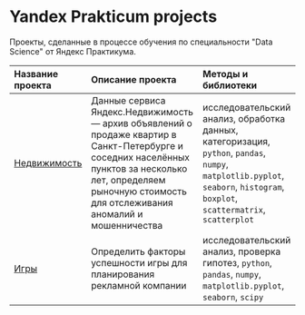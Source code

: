 # Yandex Prakticum projects

Проекты, сделанные в процессе обучения по специальности "Data Science" от Яндекс Практикума.
 
| Название проекта | Описание проекта | Методы и библиотеки
| :--------------- | :--------------- | :----------
|[Недвижимость](https://github.com/shift-13/yandex_prakticum_projects/tree/main/apartments_for_sale) | Данные сервиса Яндекс.Недвижимость — архив объявлений о продаже квартир в Санкт-Петербурге и соседних населённых пунктов за несколько лет, определяем рыночную стоимость для отслеживания аномалий и мошенничества |исследовательский анализ, обработка данных, категоризация, `python`, `pandas`, `numpy`, `matplotlib.pyplot`, `seaborn`, `histogram`, `boxplot`, `scattermatrix`, `scatterplot`
|[Игры](https://github.com/shift-13/yandex_prakticum_projects/tree/main/games) | Определить факторы успешности игры для планирования рекламной компании |исследовательский анализ, проверка гипотез, `python`, `pandas`, `numpy`, `matplotlib.pyplot`, `seaborn`, `scipy`

